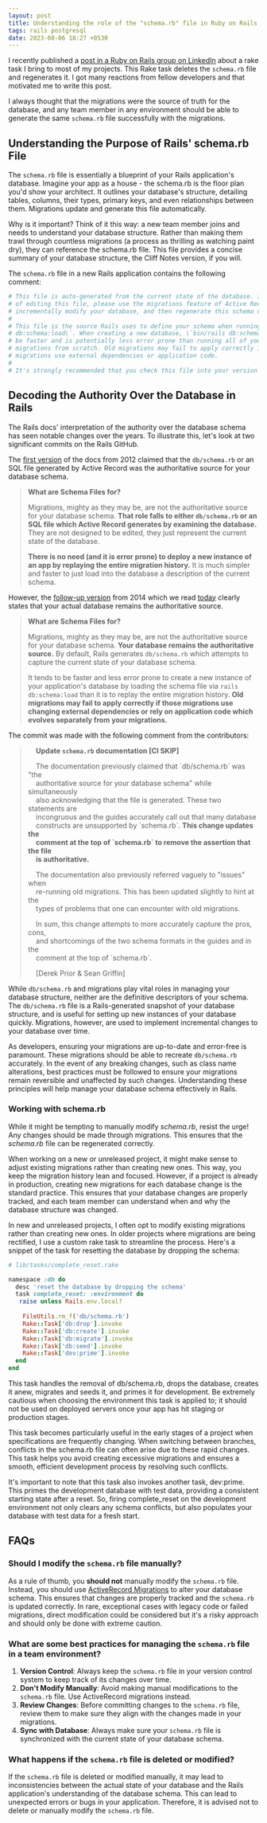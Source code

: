 ```yaml
---
layout: post
title: Understanding the role of the "schema.rb" file in Ruby on Rails development
tags: rails postgresql
date: 2023-08-06 18:27 +0530
---
```

I recently published a [post in a Ruby on Rails group on LinkedIn](https://www.linkedin.com/feed/update/urn:li:activity:7093289792351707136/) about a rake task I bring to most of my projects. This Rake task deletes the `schema.rb` file and regenerates it. I got many reactions from fellow developers and that motivated me to write this post.

I always thought that the migrations were the source of truth for the database, and any team member in any environment should be able to generate the same `schema.rb` file successfully with the migrations. 

## Understanding the Purpose of Rails' schema.rb File

The `schema.rb` file is essentially a blueprint of your Rails application's database. Imagine your app as a house - the schema.rb is the floor plan you'd show your architect. It outlines your database's structure, detailing tables, columns, their types, primary keys, and even relationships between them. Migrations update and generate this file automatically.

Why is it important? Think of it this way: a new team member joins and needs to understand your database structure. Rather than making them trawl through countless migrations (a process as thrilling as watching paint dry), they can reference the schema.rb file. This file provides a concise summary of your database structure, the Cliff Notes version, if you will.

The `schema.rb` file in a new Rails application contains the following comment:

```ruby
# This file is auto-generated from the current state of the database. Instead  
# of editing this file, please use the migrations feature of Active Record to  
# incrementally modify your database, and then regenerate this schema definition.  
#  
# This file is the source Rails uses to define your schema when running \`bin/rails  
# db:schema:load\`. When creating a new database, \`bin/rails db:schema:load\` tends to  
# be faster and is potentially less error prone than running all of your  
# migrations from scratch. Old migrations may fail to apply correctly if those  
# migrations use external dependencies or application code.  
#  
# It's strongly recommended that you check this file into your version control system.
```

## Decoding the Authority Over the Database in Rails

The Rails docs' interpretation of the authority over the database schema has seen notable changes over the years. To illustrate this, let's look at two significant commits on the Rails GitHub.

The [first version](https://github.com/rails/rails/blob/9eeb00976d4b0a963c58117b46b7a5c6edcacc31/guides/source/migrations.md#what-are-schema-files-for) of the docs from 2012 claimed that the `db/schema.rb` or an SQL file generated by Active Record was the authoritative source for your database schema.

> **What are Schema Files for?**
> 
> Migrations, mighty as they may be, are not the authoritative source for your database schema. **That role falls to either `db/schema.rb` or an SQL file which Active Record generates by examining the database.** They are not designed to be edited, they just represent the current state of the database.
> 
> **There is no need (and it is error prone) to deploy a new instance of an app by replaying the entire migration history.** It is much simpler and faster to just load into the database a description of the current schema.


However, the [follow-up version](https://github.com/rails/rails/blob/84718df86097442f85999d6f2e6f6b8b59724c3f/guides/source/active_record_migrations.md#what-are-schema-files-for) from 2014 which we read [today](https://guides.rubyonrails.org/active_record_migrations.html#what-are-schema-files-for-questionmark) clearly states that your actual database remains the authoritative source.

> **What are Schema Files for?**
> 
> Migrations, mighty as they may be, are not the authoritative source for your database schema. **Your database remains the authoritative source.** By default, Rails generates `db/schema.rb` which attempts to capture the current state of your database schema.
> 
> It tends to be faster and less error prone to create a new instance of your application's database by loading the schema file via `rails db:schema:load` than it is to replay the entire migration history. **Old migrations may fail to apply correctly if those migrations use changing external dependencies or rely on application code which evolves separately from your migrations.**

The commit was made with the following comment from the contributors:

>     **Update `schema.rb` documentation \[CI SKIP\]**
> 
>     The documentation previously claimed that \`db/schema.rb\` was "the  
>     authoritative source for your database schema" while simultaneously  
>     also acknowledging that the file is generated. These two statements are  
>     incongruous and the guides accurately call out that many database  
>     constructs are unsupported by \`schema.rb\`. **This change updates the**  
>     **comment at the top of \`schema.rb\` to remove the assertion that the file**  
>     **is authoritative.**
> 
>     The documentation also previously referred vaguely to "issues" when  
>     re-running old migrations. This has been updated slightly to hint at the  
>     types of problems that one can encounter with old migrations.
> 
>     In sum, this change attempts to more accurately capture the pros, cons,  
>     and shortcomings of the two schema formats in the guides and in the  
>     comment at the top of \`schema.rb\`.
> 
>     \[Derek Prior & Sean Griffin\]

While `db/schema.rb` and migrations play vital roles in managing your database structure, neither are the definitive descriptors of your schema. The `db/schema.rb` file is a Rails-generated snapshot of your database structure, and is useful for setting up new instances of your database quickly. Migrations, however, are used to implement incremental changes to your database over time.

As developers, ensuring your migrations are up-to-date and error-free is paramount. These migrations should be able to recreate `db/schema.rb` accurately. In the event of any breaking changes, such as class name alterations, best practices must be followed to ensure your migrations remain reversible and unaffected by such changes. Understanding these principles will help manage your database schema effectively in Rails.

### Working with schema.rb 

While it might be tempting to manually modify _schema.rb_, resist the urge! Any changes should be made through migrations. This ensures that the _schema.rb_ file can be regenerated correctly.

When working on a new or unreleased project, it might make sense to adjust existing migrations rather than creating new ones. This way, you keep the migration history lean and focused. However, if a project is already in production, creating new migrations for each database change is the standard practice. This ensures that your database changes are properly tracked, and each team member can understand when and why the database structure was changed.

In new and unreleased projects, I often opt to modify existing migrations rather than creating new ones. In older projects where migrations are being rectified, I use a custom rake task to streamline the process. Here's a snippet of the task for resetting the database by dropping the schema:


```ruby
# lib/tasks/complete_reset.rake

namespace :db do
  desc 'reset the database by dropping the schema'
  task complete_reset: :environment do
   raise unless Rails.env.local?
    
    FileUtils.rm_f('db/schema.rb')
    Rake::Task['db:drop'].invoke
    Rake::Task['db:create'].invoke
    Rake::Task['db:migrate'].invoke
    Rake::Task['db:seed'].invoke
    Rake::Task['dev:prime'].invoke
  end
end
```

This task handles the removal of db/schema.rb, drops the database, creates it anew, migrates and seeds it, and primes it for development. Be extremely cautious when choosing the environment this task is applied to; it should not be used on deployed servers once your app has hit staging or production stages.

This task becomes particularly useful in the early stages of a project when specifications are frequently changing. When switching between branches, conflicts in the schema.rb file can often arise due to these rapid changes. This task helps you avoid creating excessive migrations and ensures a smooth, efficient development process by resolving such conflicts.

It's important to note that this task also invokes another task, dev:prime. This primes the development database with test data, providing a consistent starting state after a reset. So, firing complete_reset on the development environment not only clears any schema conflicts, but also populates your database with test data for a fresh start.

## FAQs

### Should I modify the `schema.rb` file manually?

As a rule of thumb, you **should not** manually modify the `schema.rb` file. Instead, you should use [ActiveRecord Migrations](https://guides.rubyonrails.org/active_record_migrations.html#what-are-schema-files-for-questionmark) to alter your database schema. This ensures that changes are properly tracked and the `schema.rb` is updated correctly. In rare, exceptional cases with legacy code or failed migrations, direct modification could be considered but it's a risky approach and should only be done with extreme caution.

### What are some best practices for managing the `schema.rb` file in a team environment?

1.  **Version Control**: Always keep the `schema.rb` file in your version control system to keep track of its changes over time.
2.  **Don't Modify Manually**: Avoid making manual modifications to the `schema.rb` file. Use ActiveRecord migrations instead.
3.  **Review Changes**: Before committing changes to the `schema.rb` file, review them to make sure they align with the changes made in your migrations.
4.  **Sync with Database**: Always make sure your `schema.rb` file is synchronized with the current state of your database schema.

### What happens if the `schema.rb` file is deleted or modified?

If the `schema.rb` file is deleted or modified manually, it may lead to inconsistencies between the actual state of your database and the Rails application's understanding of the database schema. This can lead to unexpected errors or bugs in your application. Therefore, it is advised not to delete or manually modify the `schema.rb` file.

